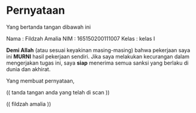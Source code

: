 # Pernyataan

Yang bertanda tangan dibawah ini

Nama : Fildzah Amalia
NIM : 165150200111007
Kelas : kelas I

**Demi Allah** (atau sesuai keyakinan masing-masing) bahwa pekerjaan saya ini **MURNI** hasil pekerjaan sendiri. Jika saya melakukan kecurangan dalam mengerjakan tugas ini, saya **siap** menerima semua sanksi yang berlaku di dunia dan akhirat.

Yang membuat pernyataan,

(( tanda tangan anda yang telah di scan ))

(( fildzah amalia ))
